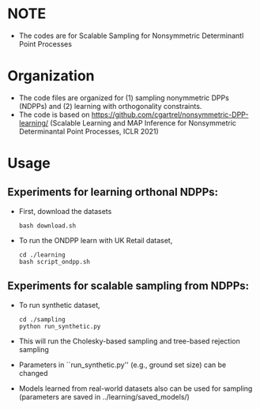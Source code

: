 # NOTE
- The codes are for Scalable Sampling for Nonsymmetric Determinantl Point Processes

# Organization
- The code files are organized for (1) sampling nonymmetric DPPs (NDPPs) and (2) learning with orthogonality constraints.
- The code is based on https://github.com/cgartrel/nonsymmetric-DPP-learning/ (Scalable Learning and MAP Inference for Nonsymmetric Determinantal Point Processes, ICLR 2021)

# Usage

## Experiments for learning orthonal NDPPs:

- First, download the datasets 
    ```
    bash download.sh
    ```

- To run the ONDPP learn with UK Retail dataset,
    ```
    cd ./learning
    bash script_ondpp.sh
    ```

## Experiments for scalable sampling from NDPPs:

- To run synthetic dataset, 
    ```
    cd ./sampling
    python run_synthetic.py
    ```

- This will run the Cholesky-based sampling and tree-based rejection sampling
- Parameters in ``run_synthetic.py'' (e.g., ground set size) can be changed 
- Models learned from real-world datasets also can be used for sampling (parameters are saved in ../learning/saved_models/)
